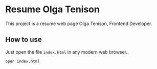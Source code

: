 # Resume Olga Tenison


This project is a resume web page Olga Tenison, Frontend Developer.

## How to use

Just open the file `index.html` in any modern web browser..

```bash
open index.html
